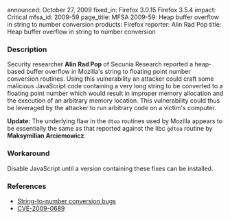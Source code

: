 announced: October 27, 2009
fixed_in: Firefox 3.0.15
          Firefox 3.5.4
impact: Critical
mfsa_id: 2009-59
page_title: MFSA 2009-59: Heap buffer overflow in string to number conversion
products: Firefox
reporter: Alin Rad Pop
title: Heap buffer overflow in string to number conversion

<h3>Description</h3>

<p>Security researcher <strong>Alin Rad Pop</strong> of Secunia
Research reported a heap-based buffer overflow in Mozilla's string to
floating point number conversion routines.  Using this vulnerability
an attacker could craft some malicious JavaScript code containing a
very long string to be converted to a floating point number which
would result in improper memory allocation and the execution of an
arbitrary memory location.  This vulnerability could thus be leveraged
by the attacker to run arbitrary code on a victim's computer.</p>

<p><b>Update:</b> The underlying flaw in the <code>dtoa</code> routines used
by Mozilla appears to be essentially the same as that reported against the
libc <code>gdtoa</code> routine by <strong>Maksymilian Arciemowicz</strong>.
</p>

<h3>Workaround</h3>

<p>Disable JavaScript until a version containing these fixes can be installed.</p>

<h3>References</h3>

<ul>
  <li><a href="https://bugzilla.mozilla.org/buglist.cgi?bug_id=516396,516862">String-to-number conversion bugs</a></li>
  <li><a class="ex-ref" href="http://cve.mitre.org/cgi-bin/cvename.cgi?name=CVE-2009-0689">CVE-2009-0689</a></li>
</ul>




